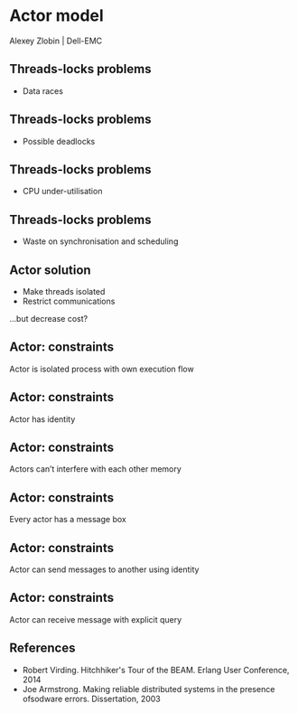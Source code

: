 [comment]: # (Set the theme:)
[comment]: # (THEME = simple)
[comment]: # (CODE_THEME = zenburn)
[comment]: # (The list of themes is at https://revealjs.com/themes/)
[comment]: # (The list of code themes is at https://highlightjs.org/)

[comment]: # "You can also use quotes instead of parenthesis"
[comment]: # "THEME = white"

[comment]: # (Pass optional settings to reveal.js:)
[comment]: # (controls: true)
[comment]: # (keyboard: true)
[comment]: # (markdown: { smartypants: true })
[comment]: # (hash: false)
[comment]: # (respondToHashChanges: false)
[comment]: # (Other settings are documented at https://revealjs.com/config/)


# Actor model
Alexey Zlobin | Dell-EMC

[comment]: # (!!!)
## Threads-locks problems

* Data races

[comment]: # (!!!)
## Threads-locks problems

* Possible deadlocks

[comment]: # (!!!)
## Threads-locks problems

* CPU under-utilisation

[comment]: # (!!!)
## Threads-locks problems

* Waste on synchronisation and scheduling

[comment]: # (!!!)
## Actor solution

* Make threads isolated
* Restrict communications

...but decrease cost?

[comment]: # (!!!)
## Actor: constraints

Actor is isolated process with own execution flow

[comment]: # (!!!)
## Actor: constraints

Actor has identity

[comment]: # (!!!)
## Actor: constraints

Actors can’t interfere with each other memory

[comment]: # (!!!)
## Actor: constraints

Every actor has a message box


[comment]: # (!!!)
## Actor: constraints

Actor can send messages to another using identity

[comment]: # (!!!)
## Actor: constraints

Actor can receive message with explicit query

[comment]: # (!!!)
## References

- Robert Virding. Hitchhiker's Tour of the BEAM. Erlang User Conference, 2014
- Joe Armstrong. Making reliable distributed systems in the presence ofsodware errors. Dissertation, 2003